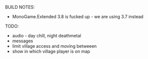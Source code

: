 ﻿BUILD NOTES:

* MonoGame.Extended 3.8 is fucked up - we are using 3.7 instead

TODO:

* audio - day chill, night deathmetal
* messages
* limit village access and moving betweeen
* show in which village player is on map